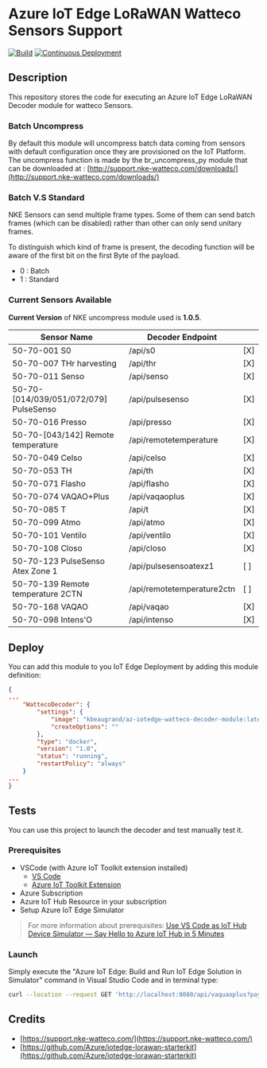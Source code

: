 
# Azure IoT Edge LoRaWAN Watteco Sensors Support

[![Build](https://github.com/kbeaugrand-org/iotedge-lorawan-watteco/actions/workflows/ci.yml/badge.svg?branch=master)](https://github.com/kbeaugrand-org/iotedge-lorawan-watteco/actions/workflows/ci.yml)
[![Continuous Deployment](https://github.com/kbeaugrand-org/iotedge-lorawan-watteco/actions/workflows/cd.yml/badge.svg)](https://github.com/kbeaugrand-org/iotedge-lorawan-watteco/actions/workflows/cd.yml)

## Description

This repository stores the code for executing an Azure IoT Edge LoRaWAN Decoder module for watteco Sensors.

### Batch Uncompress

By default this module will uncompress batch data coming from sensors with default configuration once they are provisioned on the IoT Platform.
The uncompress function is made by the br_uncompress_py module that can be downloaded at : [http://support.nke-watteco.com/downloads/](http://support.nke-watteco.com/downloads/)

### Batch V.S Standard

NKE Sensors can send multiple frame types.
Some of them can send batch frames (which can be disabled) rather than other can only send unitary frames.

To distinguish which kind of frame is present, the decoding function will be aware of the first bit on the first Byte of the payload.

- 0 : Batch
- 1 : Standard

### Current Sensors Available

__Current Version__ of NKE uncompress module used is __1.0.5__.

| Sensor Name                             | Decoder Endpoint                |     |
|-----------------------------------------|---------------------------------|-----|
| 50-70-001 S0                            | /api/s0                         | [X] |
| 50-70-007 THr harvesting                | /api/thr                        | [X] |
| 50-70-011 Senso                         | /api/senso                      | [X] |
| 50-70-[014/039/051/072/079] PulseSenso  | /api/pulsesenso                 | [X] |
| 50-70-016 Presso                        | /api/presso                     | [X] |
| 50-70-[043/142] Remote temperature      | /api/remotetemperature          | [X] |
| 50-70-049 Celso                         | /api/celso                      | [X] |
| 50-70-053 TH                            | /api/th                         | [X] |
| 50-70-071 Flasho                        | /api/flasho                     | [X] |
| 50-70-074 VAQAO+Plus                    | /api/vaqaoplus                  | [X] |
| 50-70-085 T                             | /api/t                          | [X] |
| 50-70-099 Atmo                          | /api/atmo                       | [X] |
| 50-70-101 Ventilo                       | /api/ventilo                    | [X] |
| 50-70-108 Closo                         | /api/closo                      | [X] |
| 50-70-123 PulseSenso Atex Zone 1        | /api/pulsesensoatexz1           | [ ] |
| 50-70-139 Remote temperature 2CTN       | /api/remotetemperature2ctn      | [ ] |
| 50-70-168 VAQAO                         | /api/vaqao                      | [X] |
| 50-70-098 Intens'O                      | /api/intenso                    | [X] |

## Deploy

You can add this module to you IoT Edge Deployment by adding this module definition:

```json
{
...
    "WattecoDecoder": {
        "settings": {
            "image": "kbeaugrand/az-iotedge-watteco-decoder-module:latest",
            "createOptions": ""
        },
        "type": "docker",
        "version": "1.0",
        "status": "running",
        "restartPolicy": "always"
    }
...
}
```

## Tests

You can use this project to launch the decoder and test manually test it.

### Prerequisites

* VSCode (with Azure IoT Toolkit extension installed)
    * [VS Code](https://code.visualstudio.com/)
    * [Azure IoT Toolkit Extension](https://marketplace.visualstudio.com/items?itemName=vsciot-vscode.azure-iot-toolkit)
* Azure Subscription
* Azure IoT Hub Resource in your subscription
* Setup Azure IoT Edge Simulator

> For more information about prerequisites: [Use VS Code as IoT Hub Device Simulator — Say Hello to Azure IoT Hub in 5 Minutes](https://devblogs.microsoft.com/iotdev/use-vs-code-as-iot-hub-device-simulator-say-hello-to-azure-iot-hub-in-5-minutes/)

### Launch

Simply execute the "Azure IoT Edge: Build and Run IoT Edge Solution in Simulator" command in Visual Studio Code and in terminal type: 

```sh
curl --location --request GET 'http://localhost:8080/api/vaquaoplus?payload=cjAAAAExAiHxvgRfuAfwkOwVZER7CS7pHsBXsJPYABmAAGQFIGuZ2Q4MySmlqtkXyG5Z&devEUI=000000000000000000&fport=125'
```

## Credits

* [https://support.nke-watteco.com/](https://support.nke-watteco.com/)
* [https://github.com/Azure/iotedge-lorawan-starterkit](https://github.com/Azure/iotedge-lorawan-starterkit)
